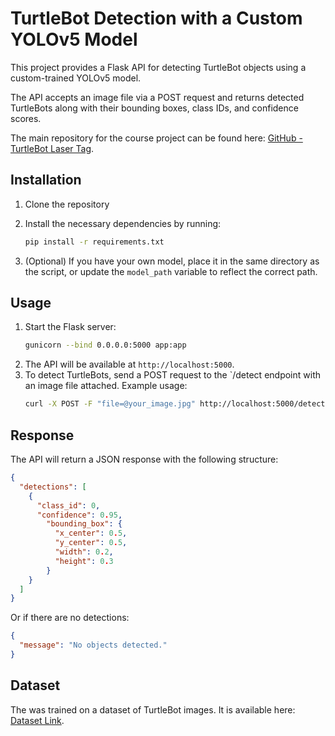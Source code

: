 # TurtleBot Detection with a Custom YOLOv5 Model

This project provides a Flask API for detecting TurtleBot objects using a custom-trained YOLOv5 model.

The API accepts an image file via a POST request and returns detected TurtleBots along with their bounding boxes, class IDs, and confidence scores.

The main repository for the course project can be found here: [GitHub - TurtleBot Laser Tag](https://github.com/hahnfabian/turtlebot-lasertag).

## Installation

1. Clone the repository
2. Install the necessary dependencies by running:

   ```bash
   pip install -r requirements.txt
   ```
3. (Optional) If you have your own model, place it in the same directory as the script, or update the `model_path` variable to reflect the correct path.

## Usage 
1. Start the Flask server:
   ```bash
   gunicorn --bind 0.0.0.0:5000 app:app
   ```
2. The API will be available at `http://localhost:5000`.
3. To detect TurtleBots, send a POST request to the `/detect endpoint with an image file attached. Example usage:
   ```bash
   curl -X POST -F "file=@your_image.jpg" http://localhost:5000/detect
   ```

## Response
The API will return a JSON response with the following structure:
```json
{
  "detections": [
    {
      "class_id": 0,
      "confidence": 0.95,
        "bounding_box": {
          "x_center": 0.5,
          "y_center": 0.5,
          "width": 0.2,
          "height": 0.3
        }
    }
  ]
}
```
Or if there are no detections:
```json
{
  "message": "No objects detected." 
}
```


## Dataset
The was trained on a dataset of TurtleBot images. It is available here: [Dataset Link](https://huggingface.co/datasets/fhahn/turtlebot-detection-dataset-v1).
